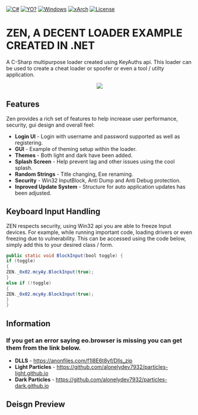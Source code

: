 [![C#](https://img.shields.io/badge/Language-C%23-red)](https://en.wikipedia.org/wiki/C_Sharp_(programming_language)) 
[![YO?](https://img.shields.io/badge/Keyuath-Loader-yellowgreen)](https://keyauth.com/) [![Windows](https://img.shields.io/badge/Platform-Windows-brightgreen)](https://en.wikipedia.org/wiki/Microsoft_Windows) [![xArch](https://img.shields.io/badge/System%20Arch-Any%20CPU-blue)](https://en.wikipedia.org/wiki/X86-64) [![License](https://img.shields.io/badge/License-MIT-pink)](LICENSE)

# ZEN, A DECENT LOADER EXAMPLE CREATED IN .NET 

A C-Sharp multipurpose loader created using KeyAuths api. This loader can be used to create a cheat loader or spoofer or even a tool / utilty application.

<p align="center">
  <img  src="Preview.gif">
</p>

## Features
Zen provides a rich set of features to help increase user performance, security, gui design and overall feel:

*   **Login UI** - Login with username and password supported as well as registering.
*   **GUI** - Example of theming setup within the loader.
*   **Themes** - Both light and dark have been added.
*   **Splash Screen** - Help prevent lag and other issues using the cool splash.
*   **Random Strings** - Title changing, Exe renaming.
*   **Security** - Win32 InputBlock, Anti Dump and Anti Debug protection.
*   **Inproved Update System** - Structure for auto application updates has been adjusted.

## Keyboard Input Handling
ZEN respects security, using Win32 api you are able to freeze Input devices. For example, while running important code, loading drivers or even freezing due to vulnerability. This can be accessed using the code below, simply add this to your desired class / form.

```java
public static void BlockInput(bool toggle) {
if (toggle)
{
ZEN._0x02.mcyAy.BlockInput(true);
}
else if (!toggle)
{
ZEN._0x02.mcyAy.BlockInput(true);
}
}
```

## Information
### If you get an error saying eo.browser is missing you can get them from the link below.

*   **DLLS** - https://anonfiles.com/f1l8E6t8yf/Dlls_zip
*   **Light Particles** - https://github.com/alonelydev7932/particles-light.github.io
*   **Dark Particles** - https://github.com/alonelydev7932/particles-dark.github.io

## Deisgn Preview
